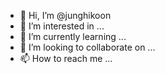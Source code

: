 - 👋 Hi, I’m @junghikoon
- 👀 I’m interested in ...
- 🌱 I’m currently learning ...
- 💞️ I’m looking to collaborate on ...
- 📫 How to reach me ...

<!---
junghikoon/junghikoon is a ✨ special ✨ repository because its `README.md` (this file) appears on your GitHub profile.
You can click the Preview link to take a look at your change
